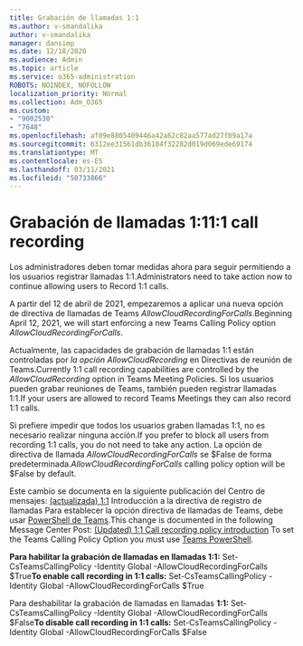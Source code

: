 ```yaml
---
title: Grabación de llamadas 1:1
ms.author: v-smandalika
author: v-smandalika
manager: dansimp
ms.date: 12/18/2020
ms.audience: Admin
ms.topic: article
ms.service: o365-administration
ROBOTS: NOINDEX, NOFOLLOW
localization_priority: Normal
ms.collection: Adm_O365
ms.custom:
- "9002530"
- "7648"
ms.openlocfilehash: af09e8805409446a42a62c82aa577ad27f09a17a
ms.sourcegitcommit: 6312ee31561db36104f32282d019d069ede69174
ms.translationtype: MT
ms.contentlocale: es-ES
ms.lasthandoff: 03/11/2021
ms.locfileid: "50733866"
---
```

# <a name="11-call-recording"></a><span data-ttu-id="05651-102">Grabación de llamadas 1:1</span><span class="sxs-lookup"><span data-stu-id="05651-102">1:1 call recording</span></span>

<span data-ttu-id="05651-103">Los administradores deben tomar medidas ahora para seguir permitiendo a los usuarios registrar llamadas 1:1.</span><span class="sxs-lookup"><span data-stu-id="05651-103">Administrators need to take action now to continue allowing users to Record 1:1 calls.</span></span>
 
<span data-ttu-id="05651-104">A partir del 12 de abril de 2021, empezaremos a aplicar una nueva opción de directiva de llamadas de Teams *AllowCloudRecordingForCalls*.</span><span class="sxs-lookup"><span data-stu-id="05651-104">Beginning April 12, 2021, we will start enforcing a new Teams Calling Policy option *AllowCloudRecordingForCalls*.</span></span> 

<span data-ttu-id="05651-105">Actualmente, las capacidades de grabación de llamadas 1:1 están controladas por *la opción AllowCloudRecording* en Directivas de reunión de Teams.</span><span class="sxs-lookup"><span data-stu-id="05651-105">Currently 1:1 call recording capabilities are controlled by the *AllowCloudRecording* option in Teams Meeting Policies.</span></span> <span data-ttu-id="05651-106">Si los usuarios pueden grabar reuniones de Teams, también pueden registrar llamadas 1:1.</span><span class="sxs-lookup"><span data-stu-id="05651-106">If your users are allowed to record Teams Meetings they can also record 1:1 calls.</span></span>

<span data-ttu-id="05651-107">Si prefiere impedir que todos los usuarios graben llamadas 1:1, no es necesario realizar ninguna acción.</span><span class="sxs-lookup"><span data-stu-id="05651-107">If you prefer to block all users from recording 1:1 calls, you do not need to take any action.</span></span> <span data-ttu-id="05651-108">La opción de directiva de llamada *AllowCloudRecordingForCalls* se $False de forma predeterminada.</span><span class="sxs-lookup"><span data-stu-id="05651-108">*AllowCloudRecordingForCalls* calling policy option will be $False by default.</span></span>

<span data-ttu-id="05651-109">Este cambio se documenta en la siguiente publicación del Centro de mensajes: [(actualizada) 1:1](https://portal.microsoft.com/Adminportal/Home?ref=MessageCenter/:/messages/MC238796) Introducción a la directiva de registro de llamadas Para establecer la opción directiva de llamadas de Teams, debe usar [PowerShell de Teams](https://docs.microsoft.com/microsoftteams/teams-powershell-install).</span><span class="sxs-lookup"><span data-stu-id="05651-109">This change is documented in the following Message Center Post: [(Updated) 1:1 Call recording policy introduction](https://portal.microsoft.com/Adminportal/Home?ref=MessageCenter/:/messages/MC238796) To set the Teams Calling Policy Option you must use [Teams PowerShell](https://docs.microsoft.com/microsoftteams/teams-powershell-install).</span></span>

<span data-ttu-id="05651-110">**Para habilitar la grabación de llamadas en llamadas 1:1:** Set-CsTeamsCallingPolicy -Identity Global -AllowCloudRecordingForCalls $True</span><span class="sxs-lookup"><span data-stu-id="05651-110">**To enable call recording in 1:1 calls:** Set-CsTeamsCallingPolicy -Identity Global -AllowCloudRecordingForCalls $True</span></span>

<span data-ttu-id="05651-111">Para deshabilitar la grabación de llamadas en llamadas **1:1:** Set-CsTeamsCallingPolicy -Identity Global -AllowCloudRecordingForCalls $False</span><span class="sxs-lookup"><span data-stu-id="05651-111">**To disable call recording in 1:1 calls:** Set-CsTeamsCallingPolicy -Identity Global -AllowCloudRecordingForCalls $False</span></span>

